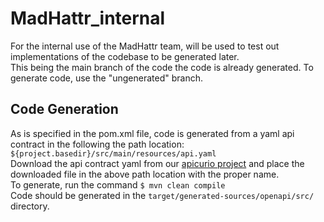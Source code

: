 # MadHattr_internal
For the internal use of the MadHattr team, will be used to test out implementations of the codebase to be generated later.  
This being the main branch of the code the code is already generated. To generate code, use the "ungenerated" branch.


## Code Generation
As is specified in the pom.xml file, code is generated from a yaml api contract in the following the path location: `${project.basedir}/src/main/resources/api.yaml`  
Download the api contract yaml from our [apicurio project](https://studio.apicur.io/apis/36563) and place the downloaded file in the above path location with the proper name.  
To generate, run the command `$ mvn clean compile`  
Code should be generated in the `target/generated-sources/openapi/src/` directory.  
